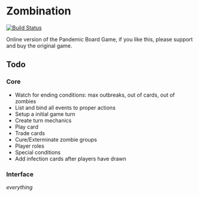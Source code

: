 # Zombination

[![Build Status](https://drone.io/github.com/luizbranco/zombination/status.png)](https://drone.io/github.com/luizbranco/zombination/latest)

Online version of the Pandemic Board Game, if you like this, please support and buy the original game.

## Todo

### Core

* Watch for ending conditions: max outbreaks, out of cards, out of zombies
* List and bind all events to proper actions
* Setup a initial game turn
* Create turn mechanics
* Play card
* Trade cards
* Cure/Exterminate zombie groups
* Player roles
* Special conditions
* Add infection cards after players have drawn

### Interface

*everything*
